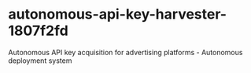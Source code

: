 # autonomous-api-key-harvester-1807f2fd
Autonomous API key acquisition for advertising platforms - Autonomous deployment system

